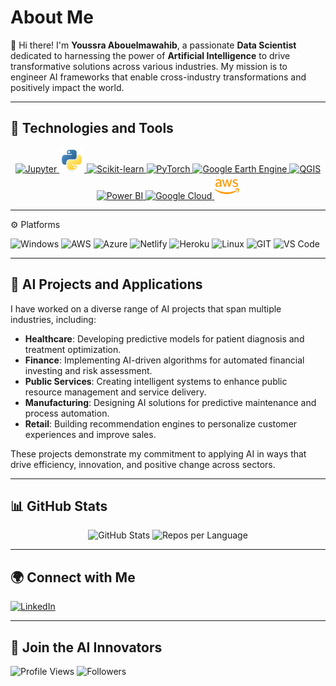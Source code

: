 # About Me

<p align="center">
  <a href="https://github.com/Youssra1999>
    <img src="https://user-images.githubusercontent.com/20955511/199138068-0a7b7b75-a024-4f00-803f-30a19c5d1b2d.png" alt="Youssra Abouelmawahib" /></a>
</p>

👋 Hi there! I'm **Youssra Abouelmawahib**, a passionate **Data Scientist** dedicated to harnessing the power of **Artificial Intelligence** to drive transformative solutions across various industries. My mission is to engineer AI frameworks that enable cross-industry transformations and positively impact the world.

---


## 🌟 Technologies and Tools

<p align="center">
  <!-- Programming Languages -->
  <a href="https://jupyter.org/" target="_blank" rel="noreferrer">
    <img src="https://upload.wikimedia.org/wikipedia/commons/thumb/3/38/Jupyter_logo.svg/1200px-Jupyter_logo.svg.png" alt="Jupyter" width="40" height="40"/>
  </a>
  <a href="https://www.python.org" target="_blank" rel="noreferrer">
    <img src="https://raw.githubusercontent.com/devicons/devicon/master/icons/python/python-original.svg" alt="Python" width="40" height="40"/>
  </a>
  <a href="https://scikit-learn.org/stable/" target="_blank" rel="noreferrer">
    <img src="https://upload.wikimedia.org/wikipedia/commons/0/05/Scikit_learn_logo_small.svg" alt="Scikit-learn" width="40" height="40"/>
  </a>
  <a href="https://pytorch.org/" target="_blank" rel="noreferrer">
    <img src="https://upload.wikimedia.org/wikipedia/commons/1/10/PyTorch_logo_icon.svg" alt="PyTorch" width="40" height="40"/>
  </a>
  <!-- Geospatial and Environmental Tools -->
  <a href="https://earthengine.google.com/" target="_blank" rel="noreferrer">
    <img src="https://b.thumbs.redditmedia.com/X9PQAO7ZF1oj5ZxFmgWBFHP-xzqHlRJoUxnzBno2jcA.png" alt="Google Earth Engine" width="40" height="40"/>
  </a>
  <a href="https://www.qgis.org/en/site/" target="_blank" rel="noreferrer">
    <img src="https://www.qgis.org/img/logosign.svg" alt="QGIS" width="40" height="40"/>
  </a>
  <!-- Data Visualization -->
  <a href="https://powerbi.microsoft.com/" target="_blank" rel="noreferrer">
    <img src="https://upload.wikimedia.org/wikipedia/commons/c/cf/New_Power_BI_Logo.svg" alt="Power BI" width="40" height="40"/>
  </a>
  <a href="https://cloud.google.com/" target="_blank" rel="noreferrer">
    <img src="https://cdn.jsdelivr.net/gh/devicons/devicon/icons/googlecloud/googlecloud-original.svg" alt="Google Cloud" width="40" height="40"/>
  </a>
  <a href="https://aws.amazon.com/" target="_blank" rel="noreferrer">
    <img src="https://github.com/devicons/devicon/blob/master/icons/amazonwebservices/amazonwebservices-plain-wordmark.svg" alt="AWS" width="40" height="40"/>
  </a>
</p>

---

⚙️ Platforms

![Windows](https://img.shields.io/badge/Windows-0078D6.svg?style=for-the-badge&logo=windows&logoColor=black&color=0078D6)
![AWS](https://img.shields.io/badge/Amazon_AWS-232F3E?style=for-the-badge&logo=amazon-aws&logoColor=white)
![Azure](https://img.shields.io/badge/microsoft%20azure-0089D6?style=for-the-badge&logo=microsoft-azure&logoColor=white)
![Netlify](https://img.shields.io/badge/Netlify-00C7B7?style=for-the-badge&logo=netlify&logoColor=white)
![Heroku](https://img.shields.io/badge/Heroku-430098?style=for-the-badge&logo=heroku&logoColor=white)
![Linux](https://img.shields.io/badge/linux-%FCC624.svg?style=for-the-badge&logo=linux&logoColor=black&color=FCC624)
![GIT](https://img.shields.io/badge/git-%3776AB.svg?style=for-the-badge&logo=git&logoColor=white&color=F05032)
![VS Code](https://img.shields.io/badge/VS%20Code-007ACC.svg?style=for-the-badge&logo=visual%20studio%20code&logoColor=white&color=007ACC)

---

## 🧠 AI Projects and Applications

I have worked on a diverse range of AI projects that span multiple industries, including:

- **Healthcare**: Developing predictive models for patient diagnosis and treatment optimization.
- **Finance**: Implementing AI-driven algorithms for automated financial investing and risk assessment.
- **Public Services**: Creating intelligent systems to enhance public resource management and service delivery.
- **Manufacturing**: Designing AI solutions for predictive maintenance and process automation.
- **Retail**: Building recommendation engines to personalize customer experiences and improve sales.

These projects demonstrate my commitment to applying AI in ways that drive efficiency, innovation, and positive change across sectors.

---

## 📊 GitHub Stats

<p align="center">
  <img src="https://github-readme-stats.vercel.app/api?username=youssra1999&show_icons=true&theme=dark" alt="GitHub Stats" />
  <img src="https://github-profile-summary-cards.vercel.app/api/cards/repos-per-language?username=youssra1999&layout=compact&show_icons=true&theme=merko&locale=en&count_private=true&langs_count=6" alt="Repos per Language" />
</p>


---

## 🌍 Connect with Me

<p align="left">
  <a href="https://linkedin.com/in/youssra-abouelmawahib" target="_blank">
    <img src="https://raw.githubusercontent.com/rahuldkjain/github-profile-readme-generator/master/src/images/icons/Social/linked-in-alt.svg" alt="LinkedIn" height="30" width="40" />
  </a>
</p>

---


## 🌱 Join the AI Innovators

![Profile Views](https://komarev.com/ghpvc/?username=youssra1999)
![Followers](https://img.shields.io/github/followers/youssra1999?style=social)
